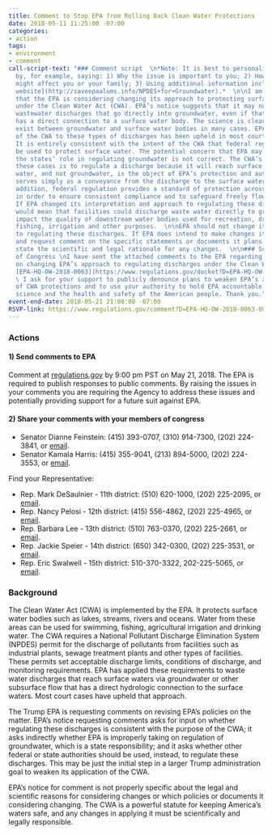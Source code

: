 ```yaml
---
title: Comment to Stop EPA from Rolling Back Clean Water Protections
date: 2018-05-11 11:25:00 -07:00
categories:
- action
tags:
- environment
- comment
call-script-text: "### Comment script  \n*Note: It is best to personalize the script
  by, for example, saying: 1) Why the issue is important to you; 2) How the issue
  might affect you or your family; 3) Using additional information included in [SaveEPA’s
  website](http://saveepaalums.info/NPDES+for+Groundwater).*  \n\nI am very concerned
  that the EPA is considering changing its approach to protecting surface water bodies
  under the Clean Water Act (CWA). EPA’s notice suggests that it may no longer regulate
  wastewater discharges that go directly into groundwater, even if that groundwater
  has a direct connection to a surface water body. The science is clear that connections
  exist between groundwater and surface water bodies in many cases. EPA’s application
  of the CWA to these types of discharges has been upheld in most court decisions.
  It is entirely consistent with the intent of the CWA that federal regulatory protections
  be used to protect surface water. The potential concern that EPA may be duplicating
  the states’ role in regulating groundwater is not correct. The CWA’s purpose in
  these cases is to regulate a discharge because it will reach surface water. Surface
  water, and not groundwater, is the object of EPA’s protection and authority. Groundwater
  serves simply as a conveyance from the discharge to the surface water body.  \n\nIn
  addition, federal regulation provides a standard of protection across all states
  in order to ensure consistent compliance and to safeguard freely flowing water.
  If EPA changed its interpretation and approach to regulating these discharges, it
  would mean that facilities could discharge waste water directly to groundwater and
  impact the quality of downstream water bodies used for recreation, drinking water,
  fishing, irrigation and other purposes.  \n\nEPA should not change its approach
  to regulating these discharges. If EPA does intend to make changes it must publish
  and request comment on the specific statements or documents it plans to revise and
  state the scientific and legal rationale for any changes.  \n\n### Script for Members
  of Congress \nI have sent the attached comments to the EPA regarding its notice
  on changing EPA’s approach to regulating discharges under the Clean Water Act, Docket#
  [EPA-HQ-OW-2018-0063](https://www.regulations.gov/docket?D=EPA-HQ-OW-2018-0063).
  \ I ask for your support to publicly denounce plans to weaken EPA’s application
  of CWA protections and to use your authority to hold EPA accountable to the best
  science and the health and safety of the American people. Thank you."
event-end-date: 2018-05-21 21:00:00 -07:00
RSVP-link: https://www.regulations.gov/comment?D=EPA-HQ-OW-2018-0063-0001
---
```


### Actions

#### 1) Send comments to EPA  
Comment at [regulations.gov](https://www.regulations.gov/comment?D=EPA-HQ-OW-2018-0063-0001) by 9:00 pm PST on May 21, 2018. The EPA is required to publish responses to public comments. By raising the issues in your comments you are requiring the Agency to address these issues and potentially providing support for a future suit against EPA.  

#### 2) Share your comments with your members of congress  
  * Senator Dianne Feinstein: (415) 393-0707, (310) 914-7300, (202) 224-3841, or [email](https://www.feinstein.senate.gov/public/index.cfm/e-mail-me).  
  * Senator Kamala Harris: (415) 355-9041, (213) 894-5000, (202) 224-3553, or [email](https://www.harris.senate.gov/content/contact-senator).  

Find your Representative:
  * Rep. Mark DeSaulnier - 11th district:  (510) 620-1000, (202) 225-2095, or [email](https://desaulnier.house.gov/contact/email).  
  * Rep. Nancy Pelosi - 12th district:  (415) 556-4862, (202) 225-4965, or [email](https://pelosi.house.gov/contact-me/email-me).  
  * Rep. Barbara Lee - 13th district:  (510) 763-0370, (202) 225-2661, or [email](https://lee.house.gov/contact/email-me).  
  * Rep. Jackie Speier - 14th district: (650) 342-0300, (202) 225-3531, or [email](https://speier.house.gov/contact/email).  
  * Rep. Eric Swalwell - 15th district: 510-370-3322, 202-225-5065, or [email](https://swalwell.house.gov/contact).  

### Background  
The Clean Water Act (CWA) is implemented by the EPA. It protects surface water bodies such as lakes, streams, rivers and oceans. Water from these areas can be used for swimming, fishing, agricultural irrigation and drinking water. The CWA requires a National Pollutant Discharge Elimination System (NPDES) permit for the discharge of pollutants from facilities such as industrial plants, sewage treatment plants and other types of facilities. These permits set acceptable discharge limits, conditions of discharge, and monitoring requirements. EPA has applied these requirements to waste water discharges that reach surface waters via groundwater or other subsurface flow that has a direct hydrologic connection to the surface waters. Most court cases have upheld that approach.  

The Trump EPA is requesting comments on revising EPA’s policies on the matter. EPA’s notice requesting comments asks for input on whether regulating these discharges is consistent with the purpose of the CWA; it asks indirectly whether EPA is improperly taking on regulation of groundwater, which is a state responsibility; and it asks whether other federal or state authorities should be used, instead, to regulate these discharges. This may be just the initial step in a larger Trump administration goal to weaken its application of the CWA.  

EPA’s notice for comment is not properly specific about the legal and scientific reasons for considering changes or which policies or documents it considering changing. The CWA is a powerful statute for keeping America’s waters safe, and any changes in applying it must be scientifically and legally responsible.  